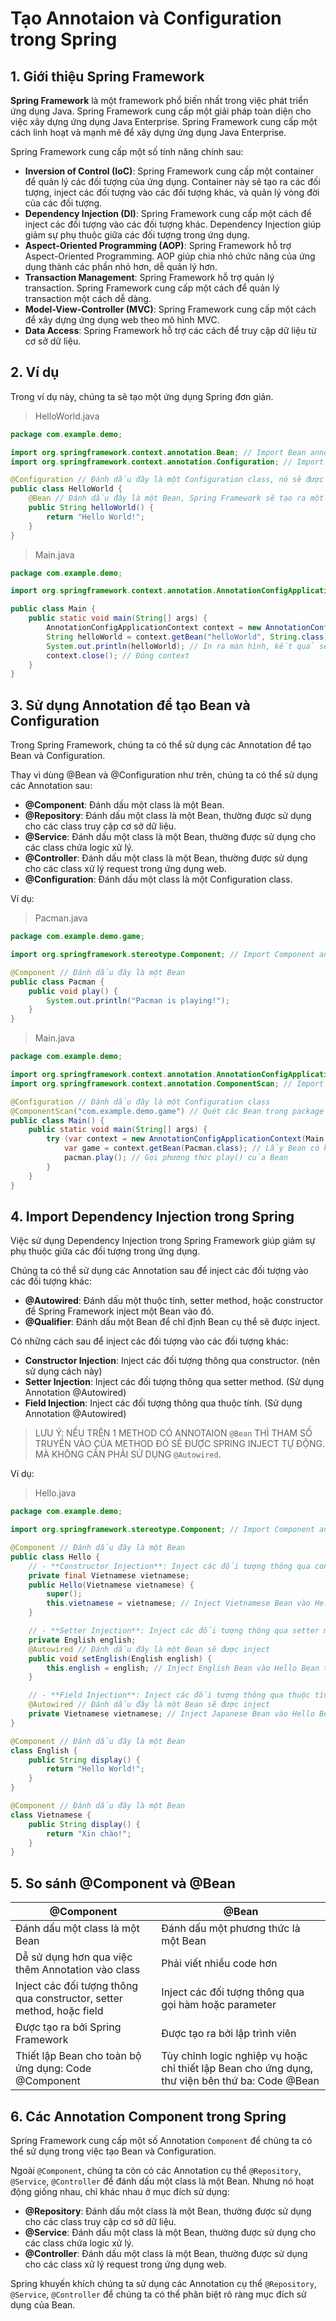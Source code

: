 # Tạo Annotaion và Configuration trong Spring

## 1. Giới thiệu Spring Framework
**Spring Framework** là một framework phổ biến nhất trong việc phát triển ứng dụng Java. Spring Framework cung cấp một giải pháp toàn diện cho việc xây dựng ứng dụng Java Enterprise. Spring Framework cung cấp một cách linh hoạt và mạnh mẽ để xây dựng ứng dụng Java Enterprise.

Spring Framework cung cấp một số tính năng chính sau:
- **Inversion of Control (IoC)**: Spring Framework cung cấp một container để quản lý các đối tượng của ứng dụng. Container này sẽ tạo ra các đối tượng, inject các đối tượng vào các đối tượng khác, và quản lý vòng đời của các đối tượng.
- **Dependency Injection (DI)**: Spring Framework cung cấp một cách để inject các đối tượng vào các đối tượng khác. Dependency Injection giúp giảm sự phụ thuộc giữa các đối tượng trong ứng dụng.
- **Aspect-Oriented Programming (AOP)**: Spring Framework hỗ trợ Aspect-Oriented Programming. AOP giúp chia nhỏ chức năng của ứng dụng thành các phần nhỏ hơn, dễ quản lý hơn.
- **Transaction Management**: Spring Framework hỗ trợ quản lý transaction. Spring Framework cung cấp một cách để quản lý transaction một cách dễ dàng.
- **Model-View-Controller (MVC)**: Spring Framework cung cấp một cách để xây dựng ứng dụng web theo mô hình MVC.
- **Data Access**: Spring Framework hỗ trợ các cách để truy cập dữ liệu từ cơ sở dữ liệu.

## 2. Ví dụ
Trong ví dụ này, chúng ta sẽ tạo một ứng dụng Spring đơn giản.

> HelloWorld.java
```java
package com.example.demo;

import org.springframework.context.annotation.Bean; // Import Bean annotation 
import org.springframework.context.annotation.Configuration; // Import Configuration annotation

@Configuration // Đánh dấu đây là một Configuration class, nó sẽ được Spring Framework quản lý và tạo ra các Bean
public class HelloWorld {
    @Bean // Đánh dấu đây là một Bean, Spring Framework sẽ tạo ra một Bean từ phương thức này
    public String helloWorld() {
        return "Hello World!";
    }
}
```

> Main.java
```java
package com.example.demo;

import org.springframework.context.annotation.AnnotationConfigApplicationContext; // Import AnnotationConfigApplicationContext

public class Main {
    public static void main(String[] args) {
        AnnotationConfigApplicationContext context = new AnnotationConfigApplicationContext(HelloWorld.class); // Tạo một AnnotationConfigApplicationContext với HelloWorld class, nó sẽ tạo ra các Bean từ HelloWorld class
        String helloWorld = context.getBean("helloWorld", String.class); // Lấy Bean có tên là "helloWorld" từ context
        System.out.println(helloWorld); // In ra màn hình, kết quả sẽ là "Hello World!"
        context.close(); // Đóng context
    }
}
```

## 3. Sử dụng Annotation để tạo Bean và Configuration
Trong Spring Framework, chúng ta có thể sử dụng các Annotation để tạo Bean và Configuration.

Thay vì dùng @Bean và @Configuration như trên, chúng ta có thể sử dụng các Annotation sau:

- **@Component**: Đánh dấu một class là một Bean.
- **@Repository**: Đánh dấu một class là một Bean, thường được sử dụng cho các class truy cập cơ sở dữ liệu.
- **@Service**: Đánh dấu một class là một Bean, thường được sử dụng cho các class chứa logic xử lý.
- **@Controller**: Đánh dấu một class là một Bean, thường được sử dụng cho các class xử lý request trong ứng dụng web.
- **@Configuration**: Đánh dấu một class là một Configuration class.

Ví dụ:

>Pacman.java
```java
package com.example.demo.game;

import org.springframework.stereotype.Component; // Import Component annotation

@Component // Đánh dấu đây là một Bean
public class Pacman {
    public void play() {
        System.out.println("Pacman is playing!");
    }
}
```

> Main.java
```java
package com.example.demo;

import org.springframework.context.annotation.AnnotationConfigApplicationContext; // Import AnnotationConfigApplicationContext
import org.springframework.context.annotation.ComponentScan; // Import ComponentScan annotation, sử dụng để quét các Bean

@Configuration // Đánh dấu đây là một Configuration class
@ComponentScan("com.example.demo.game") // Quét các Bean trong package com.example.demo.game và package con của nó
public class Main() {
    public static void main(String[] args) {
        try (var context = new AnnotationConfigApplicationContext(Main.class)) { // Tạo một AnnotationConfigApplicationContext với Main class, nó sẽ tạo ra các Bean từ Main class
            var game = context.getBean(Pacman.class); // Lấy Bean có kiểu là Pacman từ context
            pacman.play(); // Gọi phương thức play() của Bean
        }
    }
}
```

## 4. Import Dependency Injection trong Spring
Việc sử dụng Dependency Injection trong Spring Framework giúp giảm sự phụ thuộc giữa các đối tượng trong ứng dụng.
 
Chúng ta có thể sử dụng các Annotation sau để inject các đối tượng vào các đối tượng khác:
- **@Autowired**: Đánh dấu một thuộc tính, setter method, hoặc constructor để Spring Framework inject một Bean vào đó.
- **@Qualifier**: Đánh dấu một Bean để chỉ định Bean cụ thể sẽ được inject.

Có những cách sau để inject các đối tượng vào các đối tượng khác:
- **Constructor Injection**: Inject các đối tượng thông qua constructor. (nên sử dụng cách này)
- **Setter Injection**: Inject các đối tượng thông qua setter method. (Sử dụng Annotation @Autowired)
- **Field Injection**: Inject các đối tượng thông qua thuộc tính. (Sử dụng Annotation @Autowired)

> LƯU Ý: NẾU TRÊN 1 METHOD CÓ ANNOTAION `@Bean` THÌ THAM SỐ TRUYỀN VÀO CỦA METHOD ĐÓ SẼ ĐƯỢC SPRING INJECT TỰ ĐỘNG. MÀ KHÔNG CẦN PHẢI SỬ DỤNG `@Autowired`.

Ví dụ:
> Hello.java
```java
package com.example.demo;

import org.springframework.stereotype.Component; // Import Component annotation

@Component // Đánh dấu đây là một Bean
public class Hello {
    // - **Constructor Injection**: Inject các đối tượng thông qua constructor
    private final Vietnamese vietnamese;
    public Hello(Vietnamese vietnamese) {
        super();
        this.vietnamese = vietnamese; // Inject Vietnamese Bean vào Hello Bean thông qua constructor
    }

    // - **Setter Injection**: Inject các đối tượng thông qua setter method
    private English english;
    @Autowired // Đánh dấu đây là một Bean sẽ được inject
    public void setEnglish(English english) {
        this.english = english; // Inject English Bean vào Hello Bean thông qua setter method
    }

    // - **Field Injection**: Inject các đối tượng thông qua thuộc tính
    @Autowired // Đánh dấu đây là một Bean sẽ được inject
    private Vietnamese vietnamese; // Inject Japanese Bean vào Hello Bean thông qua thuộc tín
}

@Component // Đánh dấu đây là một Bean
class English {
    public String display() {
        return "Hello World!";
    }
}

@Component // Đánh dấu đây là một Bean
class Vietnamese {
    public String display() {
        return "Xin chào!";
    }
}
```

## 5. So sánh @Component và @Bean
| @Component | @Bean |
|------------|-------|
| Đánh dấu một class là một Bean | Đánh dấu một phương thức là một Bean |
| Dễ sử dụng hơn qua việc thêm Annotation vào class | Phải viết nhiều code hơn |
| Inject các đối tượng thông qua constructor, setter method, hoặc field | Inject các đối tượng thông qua gọi hàm hoặc parameter |
| Được tạo ra bởi Spring Framework | Được tạo ra bởi lập trình viên |
| Thiết lập Bean cho toàn bộ ứng dụng: Code @Component | Tùy chỉnh logic nghiệp vụ hoặc chỉ thiết lập Bean cho ứng dụng, thư viện bên thứ ba: Code @Bean |


## 6. Các Annotation Component trong Spring
Spring Framework cung cấp một số Annotation `Component` để chúng ta có thể sử dụng trong việc tạo Bean và Configuration.

Ngoài `@Component`, chúng ta còn có các Annotation cụ thể `@Repository`, `@Service`, `@Controller` để đánh dấu một class là một Bean. Nhưng nó hoạt động giống nhau, chỉ khác nhau ở mục đích sử dụng:
- **@Repository**: Đánh dấu một class là một Bean, thường được sử dụng cho các class truy cập cơ sở dữ liệu.
- **@Service**: Đánh dấu một class là một Bean, thường được sử dụng cho các class chứa logic xử lý.
- **@Controller**: Đánh dấu một class là một Bean, thường được sử dụng cho các class xử lý request trong ứng dụng web.

Spring khuyến khích chúng ta sử dụng các Annotation cụ thể `@Repository`, `@Service`, `@Controller` để chúng ta có thể phân biệt rõ ràng mục đích sử dụng của Bean.